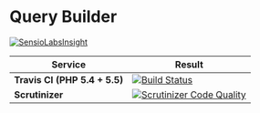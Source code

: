 # Query Builder

[![SensioLabsInsight](https://insight.sensiolabs.com/projects/0e783570-3294-4720-9ef5-d78810f560ff/big.png)](https://insight.sensiolabs.com/projects/0e783570-3294-4720-9ef5-d78810f560ff)

Service | Result
--- | ---
**Travis CI (PHP 5.4 + 5.5)** | [![Build Status](https://travis-ci.org/lebris/query-builder.svg?branch=master)](https://travis-ci.org/lebris/query-builder)
**Scrutinizer** | [![Scrutinizer Code Quality](https://scrutinizer-ci.com/g/lebris/query-builder/badges/quality-score.png?b=master)](https://scrutinizer-ci.com/g/lebris/query-builder/?branch=master)
